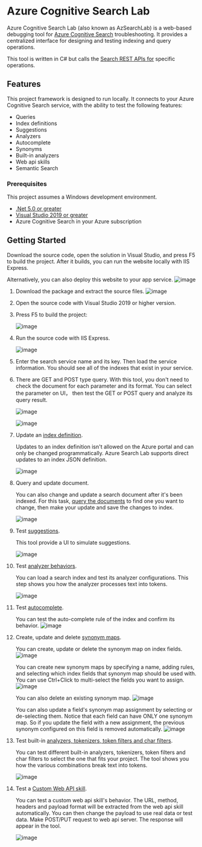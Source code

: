 # Azure Cognitive Search Lab

Azure Cognitive Search Lab (also known as AzSearchLab) is a web-based debugging tool for [Azure Cognitive Search](https://docs.microsoft.com/azure/search/search-what-is-azure-search) troubleshooting. It provides a centralized interface for designing and testing indexing and query operations.

This tool is written in C# but calls the [Search REST APIs for](https://docs.microsoft.com/rest/api/searchservice/) specific operations.

## Features

This project framework is designed to run locally. It connects to your Azure Cognitive Search service, with the ability to test the following features:

* Queries
* Index definitions
* Suggestions 
* Analyzers
* Autocomplete 
* Synonyms 
* Built-in analyzers
* Web api skills
* Semantic Search

### Prerequisites

This project assumes a Windows development environment.

* [.Net 5.0 or greater](https://dotnet.microsoft.com/download/dotnet)
* [Visual Studio 2019 or greater](https://visualstudio.microsoft.com/downloads/)
* Azure Cognitive Search in your Azure subscription

## Getting Started

Download the source code, open the solution in Visual Studio, and press F5 to build the project. After it builds, you can run the website locally with IIS Express. 

Alternatively, you can also deploy this website to your app service. 
  ![image](Image/Deploy-this-website.jpg)

1. Download the package and extract the source files. 
   ![image](Image/Download-the-package.jpg)

2. Open the source code with Visual Studio 2019 or higher version. 

3. Press F5 to build the project:
 
   ![image](Image/Press-F5-to-build.jpg)

4. Run the source code with IIS Express. 

   ![image](Image/Run-the-source-code.jpg)

5. Enter the search service name and its key. Then load the service information. You should see all of the indexes that exist in your service.

6. There are GET and POST type query. With this tool, you don't need to check the document for each parameter and its format. You can select the parameter on UI， then test the GET or POST query and analyze its query result.

   ![image](Image/Test-the-query-parameter.jpg)

   ![image](Image/Query-result.jpg)

7. Update an [index definition](https://docs.microsoft.com/azure/search/search-how-to-create-search-index).

   Updates to an index definition isn't allowed on the Azure portal and can only be changed programmatically. Azure Search Lab supports direct updates to an index JSON definition.

   ![image](Image/Update-index-definition.jpg)

8. Query and update document.

   You can also change and update a search document after it's been indexed. For this task, [query the documents](https://docs.microsoft.com/azure/search/search-query-create) to find one you want to change, then make your update and save the changes to index.
   
   ![image](Image/Query-and-update-document.jpg)

9. Test [suggestions](https://docs.microsoft.com/azure/search/index-add-suggesters).

   This tool provide a UI to simulate suggestions.
   
   ![image](Image/Test-suggestion.jpg)

10. Test [analyzer behaviors](https://docs.microsoft.com/azure/search/index-add-custom-analyzers#test-custom-analyzers).

    You can load a search index and test its analyzer configurations. This step shows you how the analyzer processes text into tokens.
    
    ![image](Image/Test-analyzer-behavior.jpg)

11. Test [autocomplete](https://docs.microsoft.com/azure/search/index-add-suggesters).

    You can test the auto-complete rule of the index and confirm its behavior.
   ![image](Image/Test-autocomplete-feature.jpg)

12. Create, update and delete [synonym maps](https://docs.microsoft.com/azure/search/search-synonyms).

    You can create, update or delete the synonym map on index fields.
    ![image](Image/Create-update-and-delete-synonyms.jpg)

    You can create new synonym maps by specifying a name, adding rules, and selecting which index fields that synonym map should be used with. You can use Ctrl+Click to multi-select the fields you want to assign.
    ![image](Image/We-can-create-new-synonym.jpg)

    You can also delete an existing synonym map.
    ![image](Image/We-can-also-delete-an-existing-synonym.jpg)

    You can also update a field's synonym map assignment by selecting or de-selecting them. Notice that each field can have ONLY one synonym map. So if you update the field with a new assignment, the previous synonym configured on this field is removed automatically.
    ![image](Image/We-can-also-update-field.jpg)

13. Test built-in [analyzers, tokenizers, token filters and char filters](https://docs.microsoft.com/azure/search/search-analyzers).

    You can test different built-in analyzers, tokenizers, token filters and char filters to select the one that fits your project. The tool shows you how the various combinations break text into tokens.
    
    ![image](Image/Test-built-in-analyzer.jpg)
  
14. Test a [Custom Web API skill](https://docs.microsoft.com/azure/search/cognitive-search-custom-skill-web-api).

    You can test a custom web api skill's behavior. The URL, method, headers and payload format will be extracted from the web api skill automatically. You can then change the payload to use real data or test data. Make POST/PUT request to web api server. The response will appear in the tool.
    
    ![image](Image/Test-custom-web-api.jpg)
